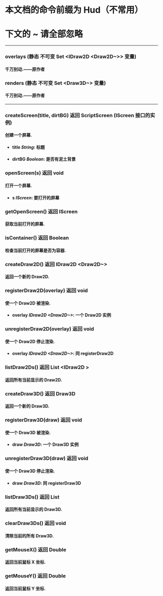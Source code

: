# 本文档的命令前缀为 Hud（不常用）
# 下文的 ~ 请全部忽略
--------------------
### overlays (静态 不可变 Set <IDraw2D <Draw2D~>> 变量)
#### 千万别动.——原作者
### renders (静态 不可变 Set <Draw3D~> 变量)
#### 千万别动.——原作者
--------------------
### createScreen(title, dirtBG) 返回 ScriptScreen (IScreen 接口的实例)
#### 创建一个屏幕.
* #### title *String*: 标题
* #### dirtBG *Boolean*: 是否有泥土背景
### openScreen(s) 返回 void
#### 打开一个屏幕.
* #### s *IScreen*: 要打开的屏幕
### getOpenScreen() 返回 IScreen
#### 获取当前打开的屏幕.
### isContainer() 返回 Boolean
#### 检查当前打开的屏幕是否为容器.
### createDraw2D() 返回 IDraw2D <Draw2D~>
#### 返回一个新的 Draw2D.
### registerDraw2D(overlay) 返回 void
#### 使一个 Draw2D 被渲染.
* #### overlay *IDraw2D <Draw2D~>*: 一个 Draw2D 实例
### unregisterDraw2D(overlay) 返回 void
#### 使一个 Draw2D 停止渲染.
* #### overlay *IDraw2D <Draw2D~>*: 同 registerDraw2D
### listDraw2Ds() 返回 List <IDraw2D <Draw2D>>
#### 返回所有当前显示的 Draw2D.
### createDraw3D() 返回 Draw3D
#### 返回一个新的 Draw3D.
### registerDraw3D(draw) 返回 void
#### 使一个 Draw3D 被渲染.
* #### draw *Draw3D*: 一个 Draw3D 实例
### unregisterDraw3D(draw) 返回 void
#### 使一个 Draw3D 停止渲染.
* #### draw *Draw3D*: 同 registerDraw3D
### listDraw3Ds() 返回 List <Draw3D>
#### 返回所有当前显示的 Draw3D.
### clearDraw3Ds() 返回 void
#### 清除当前的所有 Draw3D.
### getMouseX() 返回 Double
#### 返回当前鼠标 X 坐标.
### getMouseY() 返回 Double
#### 返回当前鼠标 Y 坐标.
